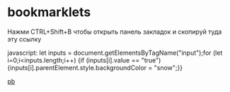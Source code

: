 # bookmarklets
Нажми CTRL+Shift+B чтобы открыть панель закладок и скопируй туда эту ссылку


javascript: let inputs = document.getElementsByTagName("input");for (let i=0;i<inputs.length;i++) {if (inputs[i].value == "true"){inputs[i].parentElement.style.backgroundColor = "snow";}}


[pb](javascript:let%20inputs%20=%20document.getElementsByTagName("input");for%20(let%20i=0;i<inputs.length;i++)%20{if%20(inputs[i].value%20==%20"true"){inputs[i].parentElement.style.backgroundColor%20=%20"snow";}})
